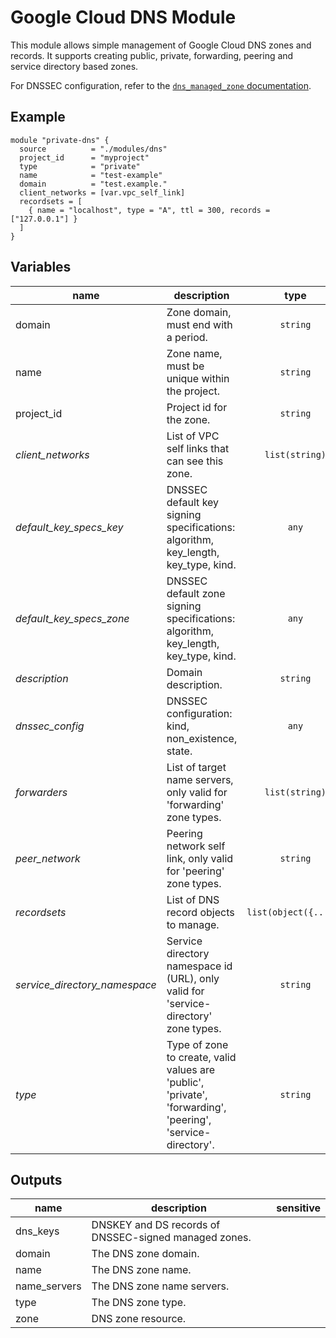 # Google Cloud DNS Module

This module allows simple management of Google Cloud DNS zones and records. It supports creating public, private, forwarding, peering and service directory based zones.

For DNSSEC configuration, refer to the [`dns_managed_zone` documentation](https://www.terraform.io/docs/providers/google/r/dns_managed_zone.html#dnssec_config).

## Example

```hcl
module "private-dns" {
  source          = "./modules/dns"
  project_id      = "myproject"
  type            = "private"
  name            = "test-example"
  domain          = "test.example."
  client_networks = [var.vpc_self_link]
  recordsets = [
    { name = "localhost", type = "A", ttl = 300, records = ["127.0.0.1"] }
  ]
}
```

<!-- BEGIN TFDOC -->
## Variables

| name | description | type | required | default |
|---|---|:---: |:---:|:---:|
| domain | Zone domain, must end with a period. | <code title="">string</code> | ✓ |  |
| name | Zone name, must be unique within the project. | <code title="">string</code> | ✓ |  |
| project_id | Project id for the zone. | <code title="">string</code> | ✓ |  |
| *client_networks* | List of VPC self links that can see this zone. | <code title="list&#40;string&#41;">list(string)</code> |  | <code title="">[]</code> |
| *default_key_specs_key* | DNSSEC default key signing specifications: algorithm, key_length, key_type, kind. | <code title="">any</code> |  | <code title="">{}</code> |
| *default_key_specs_zone* | DNSSEC default zone signing specifications: algorithm, key_length, key_type, kind. | <code title="">any</code> |  | <code title="">{}</code> |
| *description* | Domain description. | <code title="">string</code> |  | <code title="">Terraform managed.</code> |
| *dnssec_config* | DNSSEC configuration: kind, non_existence, state. | <code title="">any</code> |  | <code title="">{}</code> |
| *forwarders* | List of target name servers, only valid for 'forwarding' zone types. | <code title="list&#40;string&#41;">list(string)</code> |  | <code title="">[]</code> |
| *peer_network* | Peering network self link, only valid for 'peering' zone types. | <code title="">string</code> |  | <code title="">null</code> |
| *recordsets* | List of DNS record objects to manage. | <code title="list&#40;object&#40;&#123;&#10;name    &#61; string&#10;type &#61; string&#10;ttl     &#61; number&#10;records &#61; list&#40;string&#41;&#10;&#125;&#41;&#41;">list(object({...}))</code> |  | <code title="">[]</code> |
| *service_directory_namespace* | Service directory namespace id (URL), only valid for 'service-directory' zone types. | <code title="">string</code> |  | <code title="">null</code> |
| *type* | Type of zone to create, valid values are 'public', 'private', 'forwarding', 'peering', 'service-directory'. | <code title="">string</code> |  | <code title="">private</code> |

## Outputs

| name | description | sensitive |
|---|---|:---:|
| dns_keys | DNSKEY and DS records of DNSSEC-signed managed zones. |  |
| domain | The DNS zone domain. |  |
| name | The DNS zone name. |  |
| name_servers | The DNS zone name servers. |  |
| type | The DNS zone type. |  |
| zone | DNS zone resource. |  |
<!-- END TFDOC -->
